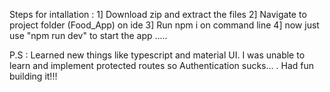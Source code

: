 Steps for intallation : 
1] Download zip and extract the files 
2] Navigate to project folder (Food_App) on ide
3] Run npm i on command line
4] now just use "npm run dev" to start the app
.....

P.S : 
Learned new things like typescript and material UI. I was unable to learn and implement protected routes so Authentication sucks... .
Had fun building it!!!
